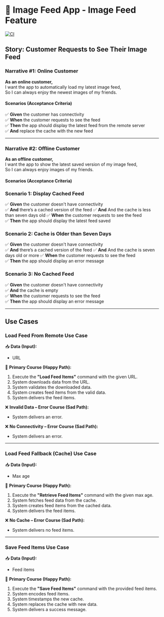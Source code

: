 # 📸 Image Feed App - Image Feed Feature  

[![CI](https://github.com/kuzeng/ImageFeedApp/actions/workflows/CI.yml/badge.svg)](https://github.com/kuzeng/ImageFeedApp/actions/workflows/CI.yml)

## **Story: Customer Requests to See Their Image Feed**  

### **Narrative #1: Online Customer**  
**As an online customer,**  
I want the app to automatically load my latest image feed,  
So I can always enjoy the newest images of my friends.  

#### **Scenarios (Acceptance Criteria)**  
✅ **Given** the customer has connectivity  
✅ **When** the customer requests to see the feed  
✅ **Then** the app should display the latest feed from the remote server  
✅ **And** replace the cache with the new feed  

---

### **Narrative #2: Offline Customer**  
**As an offline customer,**  
I want the app to show the latest saved version of my image feed,  
So I can always enjoy images of my friends.  

#### **Scenarios (Acceptance Criteria)**  

### **Scenario 1: Display Cached Feed**  
✅ **Given** the customer doesn't have connectivity  
✅ **And** there’s a cached version of the feed
✅ **And** And the cache is less than seven days old
✅ **When** the customer requests to see the feed  
✅ **Then** the app should display the latest feed saved  

### **Scenario 2: Cache is Older than Seven Days**  
✅ **Given** the customer doesn't have connectivity  
✅ **And** there’s a cached version of the feed
✅ **And** And the cache is seven days old or more
✅ **When** the customer requests to see the feed  
✅ **Then** the app should display an error message  

### **Scenario 3: No Cached Feed**  
✅ **Given** the customer doesn't have connectivity  
✅ **And** the cache is empty  
✅ **When** the customer requests to see the feed  
✅ **Then** the app should display an error message  

---

## **Use Cases**

### **Load Feed From Remote Use Case**  
📥 **Data (Input):**  
- URL  

🔹 **Primary Course (Happy Path):**  
1. Execute the **"Load Feed Items"** command with the given URL.  
2. System downloads data from the URL.  
3. System validates the downloaded data.  
4. System creates feed items from the valid data.  
5. System delivers the feed items.  

❌ **Invalid Data – Error Course (Sad Path):**  
- System delivers an error.  

❌ **No Connectivity – Error Course (Sad Path):**  
- System delivers an error.  

---

### **Load Feed Fallback (Cache) Use Case**  
📥 **Data (Input):**  
- Max age  

🔹 **Primary Course (Happy Path):**  
1. Execute the **"Retrieve Feed Items"** command with the given max age.  
2. System fetches feed data from the cache.  
3. System creates feed items from the cached data.  
4. System delivers the feed items.  

❌ **No Cache – Error Course (Sad Path):**  
- System delivers no feed items.  

---

### **Save Feed Items Use Case**  
📥 **Data (Input):**  
- Feed items  

🔹 **Primary Course (Happy Path):**  
1. Execute the **"Save Feed Items"** command with the provided feed items.  
2. System encodes feed items.  
3. System timestamps the new cache.  
4. System replaces the cache with new data.  
5. System delivers a success message.  

